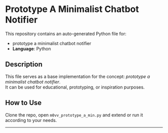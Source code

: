 # Prototype A Minimalist Chatbot Notifier

This repository contains an auto-generated Python file for:

- prototype a minimalist chatbot notifier
- **Language**: Python

## Description

This file serves as a base implementation for the concept: *prototype a minimalist chatbot notifier*.  
It can be used for educational, prototyping, or inspiration purposes.

## How to Use

Clone the repo, open `m0vv_prototype_a_min.py` and extend or run it according to your needs.

---


